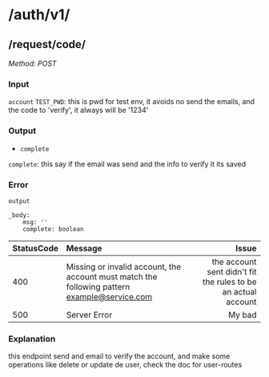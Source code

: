 # /auth/v1/

## /request/code/ 
_Method: POST_
### Input

`account`
`TEST_PWD`: this is pwd for test env, it avoids no send the emails, and the code to 'verify', it always will be '1234'

### Output
- `complete`

`complete`: this say if the email was send and the info to verify it its saved

### Error
`output`

    _body: 
        msg: ''
        complete: boolean

|StatusCode|Message|Issue|
|:-----------|:-----------|-----------:|
|400|Missing or invalid account, the account must match the following pattern example@service.com|the account sent didn't fit the rules to be an actual account|
|500|Server Error|My bad|

### Explanation
this endpoint send and email to verify the account, and make some operations like delete or update de user, check the doc for user-routes

